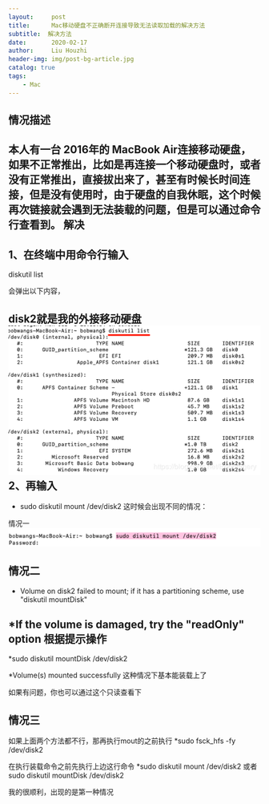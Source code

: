 ```yaml
---
layout:     post
title:      Mac移动硬盘不正确断开连接导致无法读取加载的解决方法
subtitle:  解决方法
date:       2020-02-17
author:     Liu Houzhi
header-img: img/post-bg-article.jpg
catalog: true
tags:
    - Mac
---
```


情况描述
----------------------------

本人有一台 2016年的 MacBook Air连接移动硬盘，如果不正常推出，比如是再连接一个移动硬盘时，或者没有正常推出，直接拔出来了，甚至有时候长时间连接，但是没有使用时，由于硬盘的自我休眠，这个时候再次链接就会遇到无法装载的问题，但是可以通过命令行查看到。
解决
----------------------------
1、在终端中用命令行输入
----------------------------
diskutil list

会弹出以下内容，

disk2就是我的外接移动硬盘
![图片1](https://github.com/liuhouzhi/liuhouzhi.github.io/blob/master/img/MAC%20p1-1.png)
2、再输入
----------------------------
* sudo diskutil mount /dev/disk2
这时候会出现不同的情况：


情况一
![图片2](https://github.com/liuhouzhi/liuhouzhi.github.io/blob/master/img/MAC%20p1-2.png)


情况二
----------------------------
* Volume on disk2 failed to mount; if it has a partitioning scheme, use "diskutil mountDisk"

*If the volume is damaged, try the "readOnly" option
根据提示操作
----------------------------
*sudo diskutil mountDisk /dev/disk2

*Volume(s) mounted successfully
这种情况下基本能装载上了

如果有问题，你也可以通过这个只读查看下


情况三
----------------------------

如果上面两个方法都不行，那再执行mout的之前执行
*sudo fsck_hfs -fy /dev/disk2

在执行装载命令之前先执行上边这行命令
*sudo diskutil mount /dev/disk2 或者  sudo diskutil mountDisk /dev/disk2

我的很顺利，出现的是第一种情况


